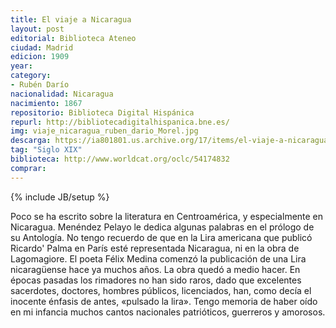 ```yaml
---
title: El viaje a Nicaragua
layout: post
editorial: Biblioteca Ateneo
ciudad: Madrid
edicion: 1909
year: 
category: 
- Rubén Darío
nacionalidad: Nicaragua
nacimiento: 1867
repositorio: Biblioteca Digital Hispánica
repurl: http://bibliotecadigitalhispanica.bne.es/
img: viaje_nicaragua_ruben_dario_Morel.jpg
descarga: https://ia801801.us.archive.org/17/items/el-viaje-a-nicaragua/El%20viaje%20a%20Nicaragua.pdf
tag: "Siglo XIX"
biblioteca: http://www.worldcat.org/oclc/54174832
comprar: 
---
```

{% include JB/setup %}

Poco se ha escrito sobre la literatura en Centroamérica, y especialmente en Nicaragua. Menéndez Pelayo le dedica algunas palabras en el prólogo de su Antología. No tengo recuerdo de que en la Lira americana que publicó Ricardo' Palma en París esté representada Nicaragua, ni en la obra de Lagomagiore. El poeta Félix Medina comenzó la publicación de una Lira nicaragüense hace ya muchos años. La obra quedó a medio hacer. En épocas pasadas los rimadores no han sido raros, dado que excelentes sacerdotes, doctores, hombres públicos, licenciados, han, como decía el inocente énfasis de antes, «pulsado la lira». Tengo memoria de haber oído en mi infancia muchos cantos nacionales patrióticos, guerreros y amorosos.
